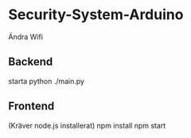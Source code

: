 # Security-System-Arduino

Ändra Wifi

## Backend
starta python ./main.py

## Frontend
(Kräver node.js installerat)
npm install
npm start
